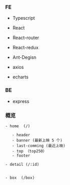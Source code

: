 ### FE

- Typescript


- React
- React-router
- React-redux

- Ant-Degisn

- axios

- echarts

### BE

- express




### 概览

```
- home  (/)

   - header
   - banner (最新上映 5 个)
   - last-comming (最近上映)
   - top （top250）
   - footer

- detail (/:id)
  

- box  (/box)

```

